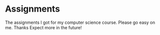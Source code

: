 # Assignments
The assignments I got for my computer science course.
Please go easy on me. Thanks
Expect more in the future!
